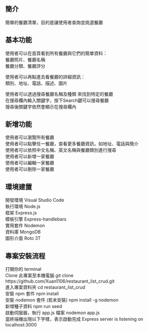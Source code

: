 <h2>簡介</h2>
簡單的餐廳清單，目的是讓使用者查詢並挑選餐廳

<h2>基本功能</h2>

使用者可以在首頁看到所有餐廳與它們的簡單資料：<br>
餐廳照片、餐廳名稱<br>
餐廳分類、餐廳評分<br>

使用者可以再點進去看餐廳的詳細資訊：<br>
類別、地址、電話、描述、圖片

使用者可以透過搜尋餐廳名稱及種類 來找到特定的餐廳<br>
在搜尋欄內輸入關鍵字，按下Search鍵可以搜尋餐廳 <br>
搜尋後關鍵字依然會顯示在搜尋欄內<br>

<h2>新增功能</h2>
使用者可以瀏覽所有餐廳<br>
使用者可以點擊任一餐廳，查看更多餐廳資訊，如地址、電話與簡介<br>
使用者可以依照中文名稱、英文名稱與餐廳類別進行搜尋<br>
使用者可以新增一家餐廳<br>
使用者可以編輯一家餐廳<br>
使用者可以刪除一家餐廳<br>


<h2>環境建置</h2>
開發環境 Visual Studio Code <br>
執行環境 Node.js <br>
框架 Express.js<br>
模板引擎 Express-handlebars<br>
實用套件 Nodemon<br>
資料庫 MongoDB <br>
圖形介面 Roto 3T<br>

<h2>專案安裝流程</h2> 
打開你的 terminal<br>
Clone 此專案至本機電腦 git clone https://github.com/Xuan1106/restaurant_list_crud.git<br>
進入專案資料夾 cd restaurant_list_crud<br>
安裝 npm 套件 npm install<br>
安裝 nodemon 套件 (若未安裝) npm install -g nodemon<br>
新增種子資料 npm run seed <br>
啟動伺服器，執行 app.js 檔案 nodemon app.js<br>
當終端機出現以下字樣，表示啟動完成 Express server is listening on localhost:3000<br>